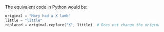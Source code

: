  The equivalent code in Python would be:

```python
original = "Mary had a X lamb"
little = "little"
replaced = original.replace("X", little)  # Does not change the original string
```
